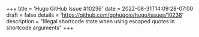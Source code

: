 +++
title = 'Hugo GitHub Issue #10236'
date = 2022-08-31T14:09:28-07:00
draft = false
details = 'https://github.com/gohugoio/hugo/issues/10236'
description = "Illegal shortcode state when using escaped quotes in shortcode arguments"
+++
